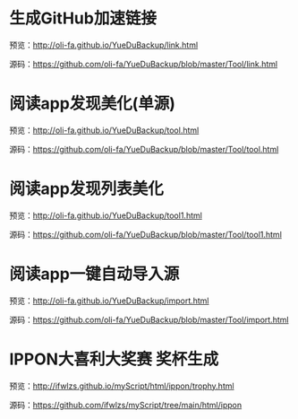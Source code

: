 # 生成GitHub加速链接

预览：http://oli-fa.github.io/YueDuBackup/link.html

源码：https://github.com/oli-fa/YueDuBackup/blob/master/Tool/link.html

# 阅读app发现美化(单源)

预览：http://oli-fa.github.io/YueDuBackup/tool.html

源码：https://github.com/oli-fa/YueDuBackup/blob/master/Tool/tool.html

# 阅读app发现列表美化

预览：http://oli-fa.github.io/YueDuBackup/tool1.html

源码：https://github.com/oli-fa/YueDuBackup/blob/master/Tool/tool1.html

# 阅读app一键自动导入源

预览：http://oli-fa.github.io/YueDuBackup/import.html

源码：https://github.com/oli-fa/YueDuBackup/blob/master/Tool/import.html

# IPPON大喜利大奖赛 奖杯生成

预览：http://ifwlzs.github.io/myScript/html/ippon/trophy.html

源码：https://github.com/ifwlzs/myScript/tree/main/html/ippon